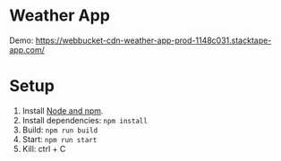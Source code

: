 # Weather App
Demo: https://webbucket-cdn-weather-app-prod-1148c031.stacktape-app.com/

# Setup
1. Install [Node and npm](https://nodejs.org/en/download). 
2. Install dependencies: `npm install`
3. Build: `npm run build`
4. Start: `npm run start`
5. Kill: ctrl + C
